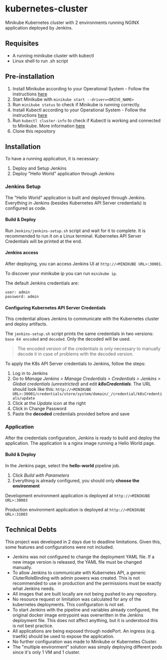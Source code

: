 # kubernetes-cluster
Minikube Kubernetes cluster with 2 environments running NGINX application deployed by Jenkins.

## Requisites

- A running minikube cluster with kubectl
- Linux shell to run .sh script

## Pre-installation
1. Install Minikube according to your Operational System - Follow the instructions [here](https://kubernetes.io/docs/tasks/tools/install-minikube/)
2. Start Minikube with `minikube start --driver=<DRIVE_NAME>`
3. Run `minikube status` to check if Minikube is running correctly.
4. Install Kubectl according to your Operational System - Follow the instructions [here](https://kubernetes.io/docs/tasks/tools/install-kubectl/)
5. Run `kubectl cluster-info` to check if Kubectl is working and connected to Minikube. More information [here](https://kubernetes.io/docs/tasks/tools/install-kubectl/#verifying-kubectl-configuration)
5. Clone this repository

## Installation
To have a running application, it is necessary:
1. Deploy and Setup Jenkins
2. Deploy "Hello World" application through Jenkins

### Jenkins Setup
The "Hello World" application is built and deployed through Jenkins. Everything in Jenkins (besides Kubernetes API Server credentials) is configured as code.

#### Build & Deploy
Run `Jenkins/jenkins-setup.sh` script and wait for it to complete. It is recommended to run it on a Linux terminal.
Kubernetes API Server Credentials will be printed at the end.

#### Jenkins access
After deploying, you can access Jenkins UI at `http://<MINIKUBE URL>:30001`.

To discover your minikube ip you can run `minikube ip`.

The default Jenkins credentials are:
```
user: admin
password: admin
```

#### Configuring Kubernetes API Server Credentials
This credential allows Jenkins to communicate with the Kubernetes cluster and deploy artifacts.

The `jenkins-setup.sh` script prints the same credentials in two versions: `base 64 encoded` and `decoded`. Only the decoded will be used.
> The encoded version of the credentials is only necessary to manually decode it in case of problems with the decoded version.

To apply the K8s API Server credentials to Jenkins, follow the steps:

1. Log in to Jenkins
2. Go to *Manage Jenkins > Manage Credentials > Credentials > Jenkins > Global credentials (unrestricted)* and edit ***k8sCredentials***. The URL should look like this: ``http://<MINIKUBE URL>:30001/credentials/store/system/domain/_/credential/k8sCredentials/update``
3. Click at the *Update* icon at the right
4. Click in Change Password 
5. Paste the **decoded** credentials provided before and save

### Application
After the credentials configuration, Jenkins is ready to build and deploy the application.
The application is a nginx image running a Hello World page.

#### Build & Deploy
In the Jenkins page, select the **hello-world** pipeline job.

1. Click *Build with Parameters*
2. Everything is already configured, you should only **choose the environment**

Development environment application is deployed at `http://<MINIKUBE URL>:30003`

Production environment application is deployed at `http://<MINIKUBE URL>:31003`


## Technical Debts
This project was developed in 2 days due to deadline limitations. Given this, some features and configurations were not included.

- Jenkins was not configured to change the deployment YAML file. If a new image version is released, the YAML file must be changed manually.
- To allow Jenkins to communicate with Kubernetes API, a generic CluterRoleBinding with admin powers was created. This is not recommended to use in production and the permissions must be exactly what Jenkins needs.
- All images that are built locally are not being pushed to any repository.
- No resource request or limitation was calculated for any of the kubernetes deployments. This configuration is not set.
- To start Jenkins with the pipeline and variables already configured, the original docker image entrypoint was overwritten in the Jenkins deployment file. This does not affect anything, but it is understood this is not best practice.
- All applications are being exposed through nodePort. An ingress (e.g. traefik) should be used to expose the application.
- No further configuration was made to Minikube or Kubernetes Cluster.
- The "multiple environment" solution was simply deploying different pods since it's only 1 VM and 1 cluster.	
